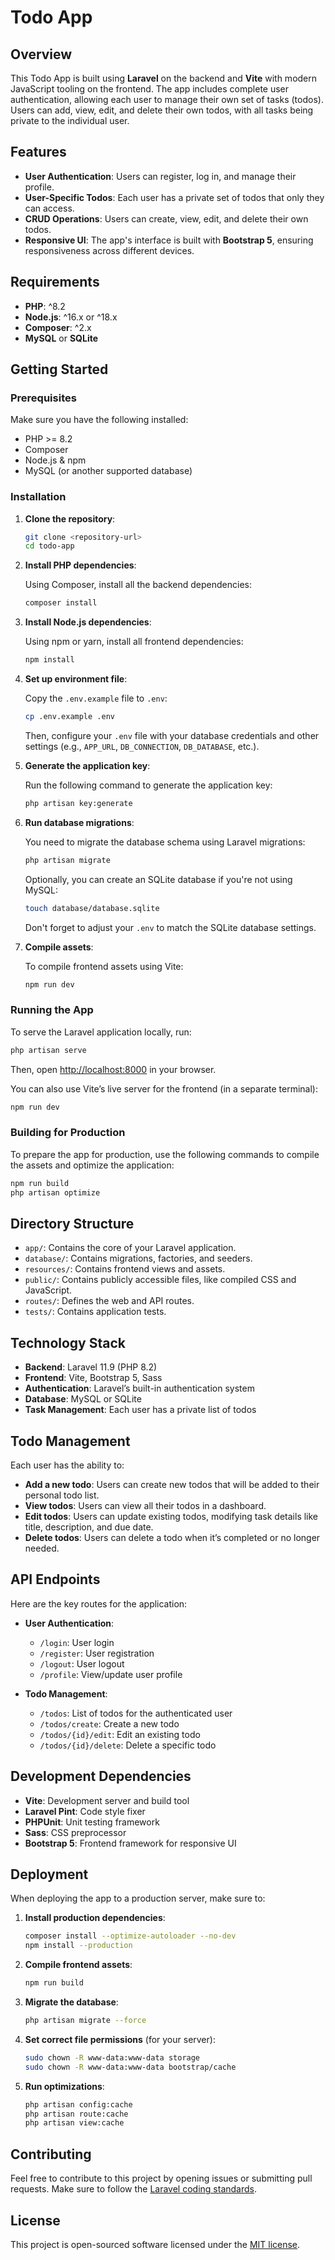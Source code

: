 # Todo App

## Overview

This Todo App is built using **Laravel** on the backend and **Vite** with modern JavaScript tooling on the frontend. The app includes complete user authentication, allowing each user to manage their own set of tasks (todos). Users can add, view, edit, and delete their own todos, with all tasks being private to the individual user.

## Features

- **User Authentication**: Users can register, log in, and manage their profile.
- **User-Specific Todos**: Each user has a private set of todos that only they can access. 
- **CRUD Operations**: Users can create, view, edit, and delete their own todos.
- **Responsive UI**: The app's interface is built with **Bootstrap 5**, ensuring responsiveness across different devices.

## Requirements

- **PHP**: ^8.2
- **Node.js**: ^16.x or ^18.x
- **Composer**: ^2.x
- **MySQL** or **SQLite**

## Getting Started

### Prerequisites

Make sure you have the following installed:

- PHP >= 8.2
- Composer
- Node.js & npm
- MySQL (or another supported database)

### Installation

1. **Clone the repository**:

   ```bash
   git clone <repository-url>
   cd todo-app
   ```

2. **Install PHP dependencies**:

   Using Composer, install all the backend dependencies:

   ```bash
   composer install
   ```

3. **Install Node.js dependencies**:

   Using npm or yarn, install all frontend dependencies:

   ```bash
   npm install
   ```

4. **Set up environment file**:

   Copy the `.env.example` file to `.env`:

   ```bash
   cp .env.example .env
   ```

   Then, configure your `.env` file with your database credentials and other settings (e.g., `APP_URL`, `DB_CONNECTION`, `DB_DATABASE`, etc.).

5. **Generate the application key**:

   Run the following command to generate the application key:

   ```bash
   php artisan key:generate
   ```

6. **Run database migrations**:

   You need to migrate the database schema using Laravel migrations:

   ```bash
   php artisan migrate
   ```

   Optionally, you can create an SQLite database if you're not using MySQL:

   ```bash
   touch database/database.sqlite
   ```

   Don't forget to adjust your `.env` to match the SQLite database settings.

7. **Compile assets**:

   To compile frontend assets using Vite:

   ```bash
   npm run dev
   ```

### Running the App

To serve the Laravel application locally, run:

```bash
php artisan serve
```

Then, open [http://localhost:8000](http://localhost:8000) in your browser.

You can also use Vite’s live server for the frontend (in a separate terminal):

```bash
npm run dev
```

### Building for Production

To prepare the app for production, use the following commands to compile the assets and optimize the application:

```bash
npm run build
php artisan optimize
```

## Directory Structure

- `app/`: Contains the core of your Laravel application.
- `database/`: Contains migrations, factories, and seeders.
- `resources/`: Contains frontend views and assets.
- `public/`: Contains publicly accessible files, like compiled CSS and JavaScript.
- `routes/`: Defines the web and API routes.
- `tests/`: Contains application tests.

## Technology Stack

- **Backend**: Laravel 11.9 (PHP 8.2)
- **Frontend**: Vite, Bootstrap 5, Sass
- **Authentication**: Laravel’s built-in authentication system
- **Database**: MySQL or SQLite
- **Task Management**: Each user has a private list of todos

## Todo Management

Each user has the ability to:

- **Add a new todo**: Users can create new todos that will be added to their personal todo list.
- **View todos**: Users can view all their todos in a dashboard.
- **Edit todos**: Users can update existing todos, modifying task details like title, description, and due date.
- **Delete todos**: Users can delete a todo when it’s completed or no longer needed.

## API Endpoints

Here are the key routes for the application:

- **User Authentication**:
  - `/login`: User login
  - `/register`: User registration
  - `/logout`: User logout
  - `/profile`: View/update user profile

- **Todo Management**:
  - `/todos`: List of todos for the authenticated user
  - `/todos/create`: Create a new todo
  - `/todos/{id}/edit`: Edit an existing todo
  - `/todos/{id}/delete`: Delete a specific todo

## Development Dependencies

- **Vite**: Development server and build tool
- **Laravel Pint**: Code style fixer
- **PHPUnit**: Unit testing framework
- **Sass**: CSS preprocessor
- **Bootstrap 5**: Frontend framework for responsive UI

## Deployment

When deploying the app to a production server, make sure to:

1. **Install production dependencies**:

   ```bash
   composer install --optimize-autoloader --no-dev
   npm install --production
   ```

2. **Compile frontend assets**:

   ```bash
   npm run build
   ```

3. **Migrate the database**:

   ```bash
   php artisan migrate --force
   ```

4. **Set correct file permissions** (for your server):

   ```bash
   sudo chown -R www-data:www-data storage
   sudo chown -R www-data:www-data bootstrap/cache
   ```

5. **Run optimizations**:

   ```bash
   php artisan config:cache
   php artisan route:cache
   php artisan view:cache
   ```

## Contributing

Feel free to contribute to this project by opening issues or submitting pull requests. Make sure to follow the [Laravel coding standards](https://laravel.com/docs/contributions).

## License

This project is open-sourced software licensed under the [MIT license](https://opensource.org/licenses/MIT).